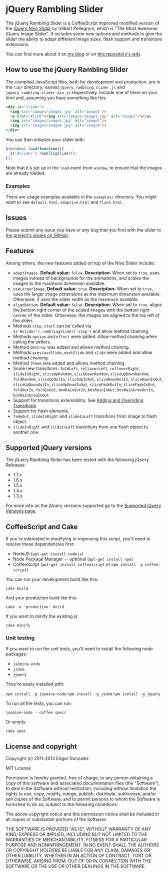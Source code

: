 # jQuery Rambling Slider

The jQuery Rambling Slider is a CoffeeScript improved modified version of the [jQuery Nivo Slider](http://github.com/gilbitron/Nivo-Slider) by Gilbert Pellegrom, which is "The Most Awesome jQuery Image Slider".
It includes some new options and methods to give the slider the ability to adapt different image sizes, flash support and transitions extensions.

You can find more about it on [my blog](http://www.ramblinglabs.com/blog) or on [this repository's wiki](http://github.com/ramblinglabs/rambling.slider/wiki).

## How to use the jQuery Rambling Slider

The compiled JavaScript files, both for development and production, are in the `lib/` directory, named `jquery.rambling.slider.js` and `jquery.rambling.slider.min.js` respectively. Include one of them on your html and, assuming you have something like this:

``` html
<div id="slider">
  <img src="images/image1.jpg" alt="image1"/>
  <a href="#link"><img src="images/image2.jpg" alt="image2"/></a>
  <img src="images/image3.jpg" alt="image3"/>
  <img src="images/image4.jpg" alt="image4"/>
</div>
```

You can then initialize your slider with:

``` javascript
$(window).load(function(){
  $('#slider').ramblingSlider();
});
```

Note that it's set up in the `load` event from `window`, to ensure that the images are already loaded.

### Examples

There are usage examples available in the `examples/` directory.
You might want to see `default.html`, `adaptive.html` and `flash.html`.

## Issues

Please submit any issue you have or any bug that you find with the slider to [the project's issues on GitHub](http://github.com/ramblinglabs/rambling.slider/issues).

## Features

Among others, the new features added on top of the Nivo Slider include:

* `adaptImages`. __Default value:__ `false`. __Description:__ When set to `true`, uses images instead of backgrounds for the animations, and scales the images to the maximum dimension available.
* `useLargerImage`. __Default value:__ `true`. __Description:__ When set to `true`, uses the larger image dimensions as the maximum dimension available. Otherwise, it uses the slider width as the maximum available.
* `alignBottom`. __Default value:__ `false`. __Description:__ When set to `true`, aligns the bottom right corner of the scaled images with the bottom right corner of the slider. Otherwise, the images are aligned to the top left of the slider.
* Methods `stop`, `start` can be called via `$('#slider').ramblingSlider('stop')` and allow method chaining.
* Methods `option` and `effect` were added. Allow method chaining when calling the setters.
* Method `destroy` was added and allows method chaining.
* Methods `previousSlide`, `nextSlide` and `slide` were added and allow method chaining.
* Method `theme` was added and allows method chaining.
* Some new transitions: `foldLeft`, `rolloverLeft`, `rolloverRight`, `slideInRight`, `sliceUpRandom`, `sliceDownRandom`, `sliceUpDownRandom`, `foldRandom`, `sliceUpOutIn`, `sliceUpInOut`, `sliceDownOutIn`, `sliceDownInOut`, `sliceUpDownOutIn`, `sliceUpDownInOut`, `sliceFadeOutIn`, `sliceFadeInOut`, `foldOutIn`, `foldInOut`, `boxRainOutIn`, `boxRainInOut`, `boxRainGrowOutIn`, `boxRainGrowInOut`.
* Support for transitions extensibility. See [Adding and Overriding Transitions](http://github.com/ramblinglabs/rambling.slider/wiki/Adding-and-Overriding-Transitions).
* Support for flash elements.
* `fadeOut`, `slideInRight` and `slideInLeft` transitions from image to flash object.
* `slideInRight` and `slideInLeft` transitions from one flash object to another one.

## Supported jQuery versions

The jQuery Rambling Slider has been tested with the following jQuery Releases:

* 1.7.x
* 1.6.x
* 1.5.x
* 1.4.x
* 1.3.x

For more info on the jQuery versions supported go to the [Supported jQuery Versions page](http://github.com/ramblinglabs/rambling.slider/wiki/Supported-jQuery-Versions).

## CoffeeScript and Cake

If you're interested in modifying or improving this script, you'll need to resolve these dependencies first:

* NodeJS (`apt-get install nodejs`)
* Node Package Manager -- optional (`apt-get install npm`)
* CoffeeScript (`apt-get install coffeescript` or `npm install -g coffee-script`)

You can run your development build like this:

`cake build`

And your production build like this:

`cake -e 'production' build`

If you want to minify the existing js:

`cake minify`

### Unit testing

If you want to run the unit tests, you'll need to install the following node packages:

* `jasmine-node`
* `jsdom`
* `jquery`

They're easily installed with:

`npm install -g jasmine-node`
`npm install -g jsdom`
`npm install -g jquery`

To run all the tests, you can run:

`jasmine-node --coffee spec/`

Or simply:

`cake spec`

## License and copyright

Copyright (c) 2011-2013 Edgar Gonzalez

MIT License

Permission is hereby granted, free of charge, to any person obtaining a copy of this software and associated documentation files (the "Software"), to deal in the Software without restriction, including without limitation the rights to use, copy, modify, merge, publish, distribute, sublicense, and/or sell copies of the Software, and to permit persons to whom the Software is furnished to do so, subject to the following conditions:

The above copyright notice and this permission notice shall be included in all copies or substantial portions of the Software.

THE SOFTWARE IS PROVIDED "AS IS", WITHOUT WARRANTY OF ANY KIND, EXPRESS OR IMPLIED, INCLUDING BUT NOT LIMITED TO THE WARRANTIES OF MERCHANTABILITY, FITNESS FOR A PARTICULAR PURPOSE AND NONINFRINGEMENT. IN NO EVENT SHALL THE AUTHORS OR COPYRIGHT HOLDERS BE LIABLE FOR ANY CLAIM, DAMAGES OR OTHER LIABILITY, WHETHER IN AN ACTION OF CONTRACT, TORT OR OTHERWISE, ARISING FROM, OUT OF OR IN CONNECTION WITH THE SOFTWARE OR THE USE OR OTHER DEALINGS IN THE SOFTWARE.
